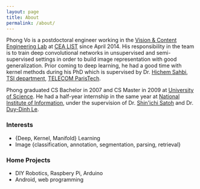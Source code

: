 ```yaml
---
layout: page
title: About
permalink: /about/
---
```


Phong Vo is a postdoctoral engineer working in the [Vision & Content Engineering Lab](http://www.kalisteo.eu/en/index.htm) at [CEA LIST](http://www-list.cea.fr/index.php/en/) since April 2014. His responsibility in the team is to train deep convolutional networks in unsupervised and semi-supervised settings in order to build image representation with good generalization. Prior coming to deep learning, he had a good time with kernel methods during his PhD which is supervised by Dr. [Hichem Sahbi](http://perso.telecom-paristech.fr/~sahbi/), [TSI department](http://www.tsi.telecom-paristech.fr/), [TELECOM ParisTech](http://www.telecom-paristech.fr/).

Phong graduated CS Bachelor in 2007 and CS Master in 2009 at [University of Science](http://www.hcmus.edu.vn/en/index.php). He had a half-year internship in the same year at [National Institute of Information](http://www.nii.ac.jp/en/), under the supervision of Dr. [Shin'ichi Satoh](http://research.nii.ac.jp/~satoh/) and Dr. [Duy-Dinh Le](http://satoh-lab.ex.nii.ac.jp/users/ledduy/).

### Interests ###
* {Deep, Kernel, Manifold} Learning
* Image {classification, annotation, segmentation, parsing, retrieval}

### Home Projects ###
* DIY Robotics, Raspbery Pi, Arduino
* Android, web programming
